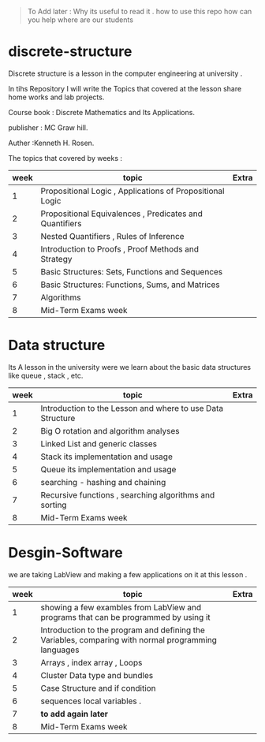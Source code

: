 > To Add later : 
> Why its useful to read it . 
> how to use this repo 
> how can you help 
> where are our students 

# discrete-structure
Discrete structure is a lesson in the computer engineering at university  .


In tihs Repository I will write the Topics that covered at the lesson share home works and lab projects.

Course book :
Discrete Mathematics and Its Applications.

publisher : MC Graw hill.

Auther :Kenneth H. Rosen.


The topics that covered by weeks :
 
| week  | topic | Extra |
| --- | --- | --- |
| 1  | Propositional Logic , Applications of Propositional Logic  |
| 2  | Propositional Equivalences , Predicates and Quantifiers  |
| 3  | Nested Quantifiers , Rules of Inference  |
| 4  | Introduction to Proofs , Proof Methods and Strategy  |
| 5 | Basic Structures: Sets, Functions and Sequences | 
| 6 | Basic Structures:  Functions, Sums, and Matrices | 
| 7 | Algorithms | 
| 8 | Mid-Term Exams week  | 
# Data structure 
Its A lesson in the university were we learn about the basic data structures like queue , stack , etc.

| week  | topic | Extra |
| --- | --- | --- |
| 1 | Introduction to the Lesson and where to use Data Structure|
| 2  | Big O rotation and algorithm analyses  |
| 3  | Linked List and generic classes |
| 4  | Stack its implementation and usage   |
| 5  | Queue its implementation and usage  |
| 6 | searching - hashing and chaining | 
| 7 | Recursive functions , searching algorithms and sorting | 
| 8 | Mid-Term Exams week  | 

# Desgin-Software
we are taking LabView and making a few applications on it at this lesson  .

| week  | topic | Extra |
| --- | --- | --- |
| 1 | showing a few exambles from LabView and programs that can be programmed by using it  |
| 2  | Introduction to the program and defining the Variables, comparing with normal programming languages   |
| 3  | Arrays , index array , Loops  |
| 4  |  Cluster Data type and bundles  |
| 5  |  Case Structure and if condition |
| 6  |  sequences local variables .  |
| 7 | **to add again later** | 
| 8 | Mid-Term Exams week  | 

